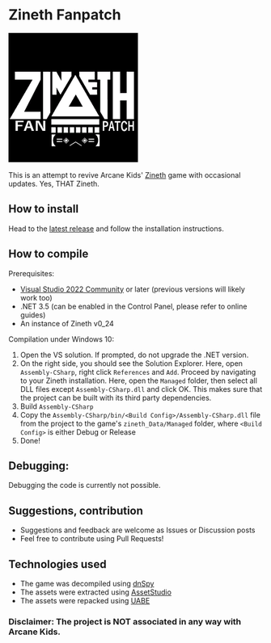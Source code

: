 # Zineth Fanpatch
![Zineth Fanpatch](https://raw.githubusercontent.com/HUNcamper/Zineth-Fanpatch/main/ScreenSelector.bmp)

This is an attempt to revive Arcane Kids' [Zineth](https://zinethgame-blog.tumblr.com/) game with occasional updates. Yes, THAT Zineth.

## How to install
Head to the [latest release](https://github.com/HUNcamper/Zineth-Fanpatch/releases/latest) and follow the installation instructions.

## How to compile
Prerequisites:
- [Visual Studio 2022 Community](https://visualstudio.microsoft.com/vs/community/) or later (previous versions will likely work too)
- .NET 3.5 (can be enabled in the Control Panel, please refer to online guides)
- An instance of Zineth v0_24

Compilation under Windows 10:
1. Open the VS solution. If prompted, do not upgrade the .NET version.
2. On the right side, you should see the Solution Explorer. Here, open `Assembly-CSharp`, right click `References` and `Add`. Proceed by navigating to your Zineth installation. Here, open the `Managed` folder, then select all DLL files except `Assembly-CSharp.dll` and click OK. This makes sure that the project can be built with its third party dependencies.
3. Build `Assembly-CSharp`
4. Copy the `Assembly-CSharp/bin/<Build Config>/Assembly-CSharp.dll` file from the project to the game's `zineth_Data/Managed` folder, where `<Build Config>` is either Debug or Release
5. Done!

## Debugging:
Debugging the code is currently not possible.

## Suggestions, contribution
- Suggestions and feedback are welcome as Issues or Discussion posts
- Feel free to contribute using Pull Requests!

## Technologies used

- The game was decompiled using [dnSpy](https://github.com/dnSpy/dnSpy)
- The assets were extracted using [AssetStudio](https://github.com/Perfare/AssetStudio)
- The assets were repacked using [UABE](https://github.com/SeriousCache/UABE)

### Disclaimer: The project is NOT associated in any way with Arcane Kids.
